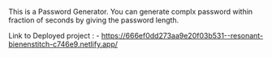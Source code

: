 This is a Password Generator.
You can generate complx password within fraction of seconds by giving the password length.

Link to Deployed project : - https://666ef0dd273aa9e20f03b531--resonant-bienenstitch-c746e9.netlify.app/
